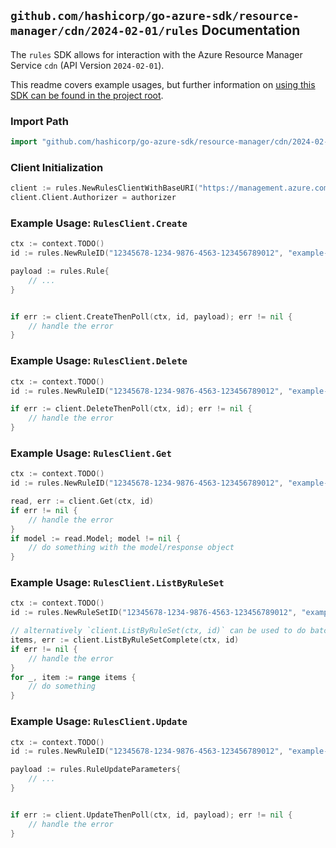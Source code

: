 
## `github.com/hashicorp/go-azure-sdk/resource-manager/cdn/2024-02-01/rules` Documentation

The `rules` SDK allows for interaction with the Azure Resource Manager Service `cdn` (API Version `2024-02-01`).

This readme covers example usages, but further information on [using this SDK can be found in the project root](https://github.com/hashicorp/go-azure-sdk/tree/main/docs).

### Import Path

```go
import "github.com/hashicorp/go-azure-sdk/resource-manager/cdn/2024-02-01/rules"
```


### Client Initialization

```go
client := rules.NewRulesClientWithBaseURI("https://management.azure.com")
client.Client.Authorizer = authorizer
```


### Example Usage: `RulesClient.Create`

```go
ctx := context.TODO()
id := rules.NewRuleID("12345678-1234-9876-4563-123456789012", "example-resource-group", "profileValue", "ruleSetValue", "ruleValue")

payload := rules.Rule{
	// ...
}


if err := client.CreateThenPoll(ctx, id, payload); err != nil {
	// handle the error
}
```


### Example Usage: `RulesClient.Delete`

```go
ctx := context.TODO()
id := rules.NewRuleID("12345678-1234-9876-4563-123456789012", "example-resource-group", "profileValue", "ruleSetValue", "ruleValue")

if err := client.DeleteThenPoll(ctx, id); err != nil {
	// handle the error
}
```


### Example Usage: `RulesClient.Get`

```go
ctx := context.TODO()
id := rules.NewRuleID("12345678-1234-9876-4563-123456789012", "example-resource-group", "profileValue", "ruleSetValue", "ruleValue")

read, err := client.Get(ctx, id)
if err != nil {
	// handle the error
}
if model := read.Model; model != nil {
	// do something with the model/response object
}
```


### Example Usage: `RulesClient.ListByRuleSet`

```go
ctx := context.TODO()
id := rules.NewRuleSetID("12345678-1234-9876-4563-123456789012", "example-resource-group", "profileValue", "ruleSetValue")

// alternatively `client.ListByRuleSet(ctx, id)` can be used to do batched pagination
items, err := client.ListByRuleSetComplete(ctx, id)
if err != nil {
	// handle the error
}
for _, item := range items {
	// do something
}
```


### Example Usage: `RulesClient.Update`

```go
ctx := context.TODO()
id := rules.NewRuleID("12345678-1234-9876-4563-123456789012", "example-resource-group", "profileValue", "ruleSetValue", "ruleValue")

payload := rules.RuleUpdateParameters{
	// ...
}


if err := client.UpdateThenPoll(ctx, id, payload); err != nil {
	// handle the error
}
```
